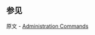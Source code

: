 ## 参见

原文 - [Administration Commands]( https://docs.mongodb.com/manual/reference/command/nav-administration/ )

